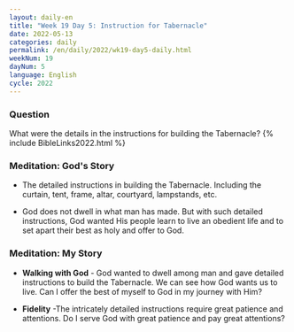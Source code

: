 ```yaml
---
layout: daily-en
title: "Week 19 Day 5: Instruction for Tabernacle"
date: 2022-05-13
categories: daily
permalink: /en/daily/2022/wk19-day5-daily.html
weekNum: 19
dayNum: 5
language: English
cycle: 2022
---
```

### Question     
What were the details in the instructions for building the Tabernacle?
{% include BibleLinks2022.html %} 

### Meditation: God's Story   
+ The detailed instructions in building the Tabernacle. Including the curtain, tent, frame, altar, courtyard, lampstands, etc. 

+ God does not dwell in what man has made. But with such detailed instructions, God wanted His people learn to live an obedient life and to set apart their best as holy and offer to God. 

### Meditation: My Story   
+ **Walking with God** - God wanted to dwell among man and gave detailed instructions to build the Tabernacle. We can see how God wants us to live. Can I offer the best of myself to God in my journey with Him? 

+ **Fidelity** -The intricately detailed instructions require great patience and attentions. Do I serve God with great patience and pay great attentions? 
